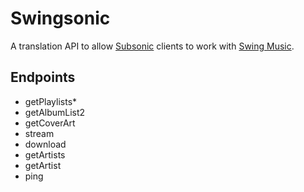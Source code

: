 # Swingsonic

A translation API to allow [Subsonic](https://subsonic.org/pages/index.jsp) clients to work with [Swing Music](https://github.com/swing-opensource/swingmusic).

## Endpoints

- getPlaylists*
- getAlbumList2
- getCoverArt
- stream
- download
- getArtists
- getArtist
- ping
